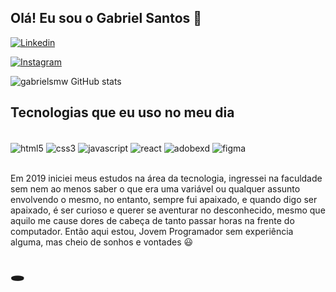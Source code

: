 ## Olá! Eu sou o Gabriel Santos 👋

[![Linkedin](https://img.shields.io/badge/LinkedIn-0077B5?style=for-the-badge&logo=linkedin&logoColor=white)](https://www.linkedin.com/in/gabriels1899/)

[![Instagram](https://img.shields.io/badge/Instagram-E4405F?style=for-the-badge&logo=instagram&logoColor=white)](https://www.instagram.com/gabriels1999_/)

![gabrielsmw GitHub stats](https://github-readme-stats.vercel.app/api?username=gabrielsmw&show_icons=true&theme=dracula)

## Tecnologias que eu uso no meu dia

<div style="display: inline_block"><br/>
<img align="center" alt="html5" src="https://img.shields.io/badge/HTML5-E34F26?style=for-the-badge&logo=html5&logoColor=white"/>
<img align="center" alt="css3" src="https://img.shields.io/badge/CSS3-1572B6?style=for-the-badge&logo=css3&logoColor=white"/>
<img align="center" alt="javascript" src="https://img.shields.io/badge/JavaScript-323330?style=for-the-badge&logo=javascript&logoColor=F7DF1E"/>
<img align="center" alt="react" src="https://img.shields.io/badge/React-20232A?style=for-the-badge&logo=react&logoColor=61DAFB"/>
<img align="center" alt="adobexd" src="https://img.shields.io/badge/Adobe%20XD-470137?style=for-the-badge&logo=Adobe%20XD&logoColor=#FF61F6"/>
<img align="center" alt="figma" src="https://img.shields.io/badge/Figma-F24E1E?style=for-the-badge&logo=figma&logoColor=white"/>
</div><br/>

Em 2019 iniciei meus estudos na área da tecnologia, ingressei na faculdade sem nem ao menos saber o que era uma variável ou qualquer assunto envolvendo o mesmo, no entanto, sempre fui apaixado, e quando digo ser apaixado, é ser curioso e querer se aventurar no desconhecido, mesmo que aquilo me cause dores de cabeça de tanto passar horas na frente do computador. Então aqui estou, Jovem Programador sem experiência alguma, mas cheio de sonhos e vontades 😃

## 🕳️
